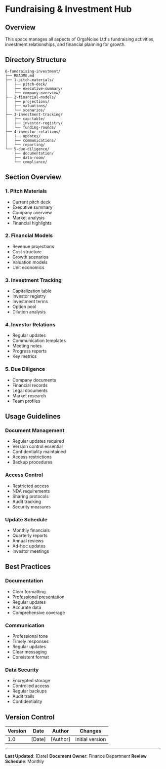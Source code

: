 # Fundraising & Investment Hub

## Overview

This space manages all aspects of OrgaNoise Ltd's fundraising activities, investment relationships, and financial planning for growth.

## Directory Structure

```
6-fundraising-investment/
├── README.md
├── 1-pitch-materials/
│   ├── pitch-deck/
│   ├── executive-summary/
│   └── company-overview/
├── 2-financial-models/
│   ├── projections/
│   ├── valuations/
│   └── scenarios/
├── 3-investment-tracking/
│   ├── cap-table/
│   ├── investor-registry/
│   └── funding-rounds/
├── 4-investor-relations/
│   ├── updates/
│   ├── communications/
│   └── reporting/
└── 5-due-diligence/
    ├── documentation/
    ├── data-room/
    └── compliance/
```

## Section Overview

### 1. Pitch Materials
- Current pitch deck
- Executive summary
- Company overview
- Market analysis
- Financial highlights

### 2. Financial Models
- Revenue projections
- Cost structure
- Growth scenarios
- Valuation models
- Unit economics

### 3. Investment Tracking
- Capitalization table
- Investor registry
- Investment terms
- Option pool
- Dilution analysis

### 4. Investor Relations
- Regular updates
- Communication templates
- Meeting notes
- Progress reports
- Key metrics

### 5. Due Diligence
- Company documents
- Financial records
- Legal documents
- Market research
- Team profiles

## Usage Guidelines

### Document Management
- Regular updates required
- Version control essential
- Confidentiality maintained
- Access restrictions
- Backup procedures

### Access Control
- Restricted access
- NDA requirements
- Sharing protocols
- Audit tracking
- Security measures

### Update Schedule
- Monthly financials
- Quarterly reports
- Annual reviews
- Ad-hoc updates
- Investor meetings

## Best Practices

### Documentation
- Clear formatting
- Professional presentation
- Regular updates
- Accurate data
- Comprehensive coverage

### Communication
- Professional tone
- Timely responses
- Regular updates
- Clear messaging
- Consistent format

### Data Security
- Encrypted storage
- Controlled access
- Regular backups
- Audit trails
- Confidentiality

## Version Control

| Version | Date | Author | Changes |
|---------|------|--------|----------|
| 1.0 | [Date] | [Author] | Initial version |

---

**Last Updated**: [Date]
**Document Owner**: Finance Department
**Review Schedule**: Monthly 